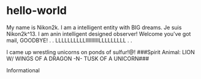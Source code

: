 # hello-world
My name is Nikon2k. I am a intelligent entity with BIG dreams.
Je suis Nikon2k^13. I am anin intelligent designed observer!
Welcome you've got mail,  GOODBYE!
. 
.  LLLLLLLLLLIIIIIIIIILLLLLLLLL .
                                .

I came up wrestling unicorns on ponds of sulfur!@!
###Spirit Animal:  LION W/ WINGS OF A DRAGON -N- TUSK OF A UNICORN###


Informational
